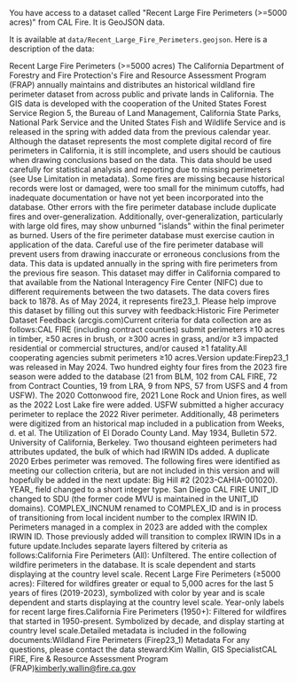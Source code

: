 You have access to a dataset called "Recent Large Fire Perimeters (>=5000 acres)" from CAL Fire. It is GeoJSON data.

It is available at `data/Recent_Large_Fire_Perimeters.geojson`. Here is a description of the data:

Recent Large Fire Perimeters (>=5000 acres)
The California Department of Forestry and Fire Protection's Fire and Resource Assessment Program (FRAP) annually maintains and distributes an historical wildland fire perimeter dataset from across public and private lands in California. The GIS data is developed with the cooperation of the United States Forest Service Region 5, the Bureau of Land Management, California State Parks, National Park Service and the United States Fish and Wildlife Service and is released in the spring with added data from the previous calendar year. Although the dataset represents the most complete digital record of fire perimeters in California, it is still incomplete, and users should be cautious when drawing conclusions based on the data.  This data should be used carefully for statistical analysis and reporting due to missing perimeters (see Use Limitation in metadata). Some fires are missing because historical records were lost or damaged, were too small for the minimum cutoffs, had inadequate documentation or have not yet been incorporated into the database. Other errors with the fire perimeter database include duplicate fires and over-generalization. Additionally, over-generalization, particularly with large old fires, may show unburned "islands" within the final perimeter as burned. Users of the fire perimeter database must exercise caution in application of the data. Careful use of the fire perimeter database will prevent users from drawing inaccurate or erroneous conclusions from the data. This data is updated annually in the spring with fire perimeters from the previous fire season. This dataset may differ in California compared to that available from the National Interagency Fire Center (NIFC) due to different requirements between the two datasets. The data covers fires back to 1878.  As of May 2024, it represents fire23_1. Please help improve this dataset by filling out this survey with feedback:Historic Fire Perimeter Dataset Feedback (arcgis.com)Current criteria for data collection are as follows:CAL FIRE (including contract counties) submit perimeters ≥10 acres in timber, ≥50 acres in brush, or ≥300 acres in grass, and/or ≥3 impacted residential or commercial structures, and/or caused ≥1 fatality.All cooperating agencies submit perimeters ≥10 acres.Version update:Firep23_1 was released in May 2024. Two hundred eighty four fires from the 2023 fire season were added to the database (21 from BLM, 102 from CAL FIRE, 72 from Contract Counties, 19 from LRA, 9 from NPS, 57 from USFS and 4 from USFW).  The 2020 Cottonwood fire, 2021 Lone Rock and Union fires, as well as the 2022 Lost Lake fire were added.  USFW submitted a higher accuracy perimeter to replace the 2022 River perimeter.  Additionally, 48 perimeters were digitized from an historical map included in a publication from Weeks, d. et al. The Utilization of El Dorado County Land. May 1934, Bulletin 572.  University of California, Berkeley.  Two thousand eighteen perimeters had attributes updated, the bulk of which had IRWIN IDs added. A duplicate 2020 Erbes perimeter was removed.  The following fires were identified as meeting our collection criteria, but are not included in this version and will hopefully be added in the next update: Big Hill #2 (2023-CAHIA-001020).  YEAR_ field changed to a short integer type.  San Diego CAL FIRE UNIT_ID changed to SDU (the former code MVU is maintained in the UNIT_ID domains).  COMPLEX_INCNUM renamed to COMPLEX_ID and is in process of transitioning from local incident number to the complex IRWIN ID.  Perimeters managed in a complex in 2023 are added with the complex IRWIN ID.  Those previously added will transition to complex IRWIN IDs in a future update.Includes separate layers filtered by criteria as follows:California Fire Perimeters (All): Unfiltered. The entire collection of wildfire perimeters in the database.  It is scale dependent and starts displaying at the country level scale. Recent Large Fire Perimeters (≥5000 acres): Filtered for wildfires greater or equal to 5,000 acres for the last 5 years of fires (2019-2023), symbolized with color by year and is scale dependent and starts displaying at the country level scale. Year-only labels for recent large fires.California Fire Perimeters (1950+):  Filtered for wildfires that started in 1950-present.  Symbolized by decade, and display starting at country level scale.Detailed metadata is included in the following documents:Wildland Fire Perimeters (Firep23_1) Metadata For any questions, please contact the data steward:Kim Wallin, GIS SpecialistCAL FIRE, Fire & Resource Assessment Program (FRAP)kimberly.wallin@fire.ca.gov